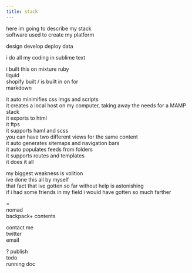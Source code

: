 ```yaml
---
title: stack
---
```

here im going to describe my stack  
software used to create my platform

design develop deploy data

i do all my coding in sublime text

i built this on mixture
	ruby  
	liquid  
		shopify built /  is built in on for  
	markdown

it auto minimifies css imgs and scripts  
it creates a local host on my computer, taking away the needs for a MAMP stack  
it exports to html  
it ftps  
it supports haml and scss  
you can have two different views for the same content  
it auto generates sitemaps and navigation bars  
it auto populates feeds from folders  
it supports routes and templates  
it does it all

my biggest weakness is volition  
ive done this all by myself  
that fact that ive gotten so far without help is astonishing  
if i had some friends in my field i would have gotten so much farther

\=  
nomad  
	backpack+ contents

contact me  
	twitter  
	email

? publish  
	todo  
	running doc
